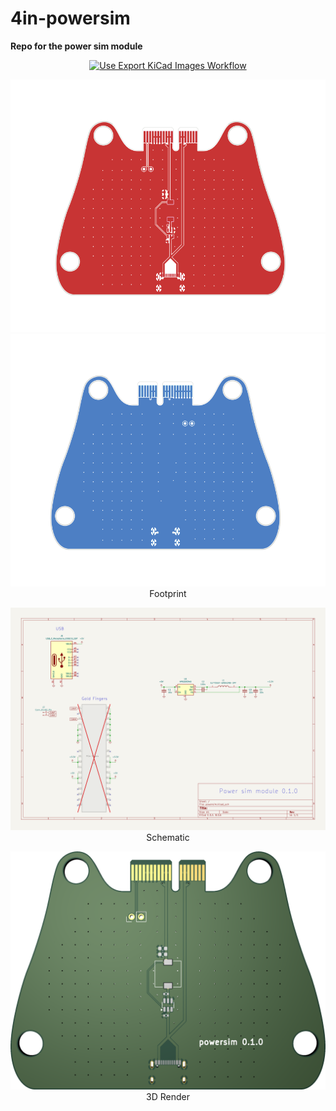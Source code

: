 # 4in-powersim

**Repo for the power sim module**

<div align="center">
  
[![Use Export KiCad Images Workflow](https://github.com/sonicavionics/4in-powersim/actions/workflows/use-export-kicad.yml/badge.svg)](https://github.com/sonicavionics/4in-powersim/actions/workflows/use-export-kicad.yml)

![alt text](images/pcbf.svg)![alt text](images/pcbb.svg)  
Footprint

![alt text](images/sch.svg)  
Schematic

![alt text](images/board.png)  
3D Render

</div>


